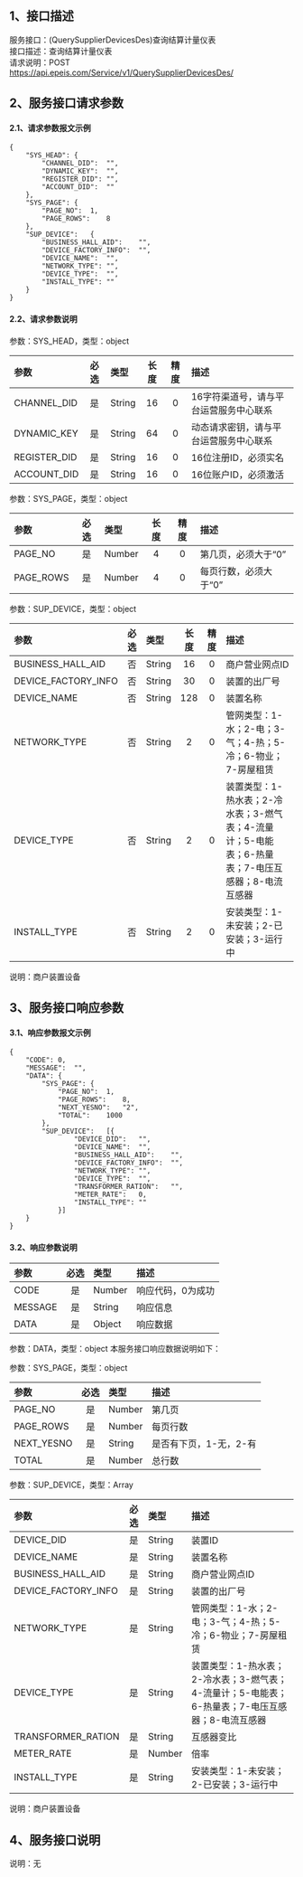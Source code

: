 ## 1、接口描述  
服务接口：(QuerySupplierDevicesDes)查询结算计量仪表  
接口描述：查询结算计量仪表  
请求说明：POST https://api.epeis.com/Service/v1/QuerySupplierDevicesDes/  
  
## 2、服务接口请求参数  
#### 2.1、请求参数报文示例  
~~~  
{
	"SYS_HEAD":	{
		"CHANNEL_DID":	"",
		"DYNAMIC_KEY":	"",
		"REGISTER_DID":	"",
		"ACCOUNT_DID":	""
	},
	"SYS_PAGE":	{
		"PAGE_NO":	1,
		"PAGE_ROWS":	8
	},
	"SUP_DEVICE":	{
		"BUSINESS_HALL_AID":	"",
		"DEVICE_FACTORY_INFO":	"",
		"DEVICE_NAME":	"",
		"NETWORK_TYPE":	"",
		"DEVICE_TYPE":	"",
		"INSTALL_TYPE":	""
	}
}  
~~~  
#### 2.2、请求参数说明  
参数：SYS_HEAD，类型：object  
  
| 参数 | 必选 | 类型 | 长度 | 精度 | 描述 |  
| :----------------- | :----: | :-------- | :----: | :----: | :---------------- |  
| CHANNEL_DID | 是 | String | 16 | 0 | 16字符渠道号，请与平台运营服务中心联系 |  
| DYNAMIC_KEY | 是 | String | 64 | 0 | 动态请求密钥，请与平台运营服务中心联系 |  
| REGISTER_DID      |  是  | String   | 16 | 0 | 16位注册ID，必须实名 |  
| ACCOUNT_DID       |  是  | String   | 16 | 0 | 16位账户ID，必须激活 |  
  
参数：SYS_PAGE，类型：object  
  
| 参数 | 必选 | 类型 | 长度 | 精度 | 描述 |  
| :----------------- | :----: | :-------- | :----: | :----: | :---------------- |  
| PAGE_NO       |  是  | Number   | 4 | 0 | 第几页，必须大于“0” |  
| PAGE_ROWS     |  是  | Number   | 4 | 0 | 每页行数，必须大于“0” |  
  
参数：SUP_DEVICE，类型：object  
  
| 参数              | 必选 | 类型     | 长度 | 精度 | 描述             |  
| :----------------- | :----: | :-------- | :----: | :----: | :---------------- |  
| BUSINESS_HALL_AID |  否  | String   | 16 | 0 | 商户营业网点ID |  
| DEVICE_FACTORY_INFO |  否  | String   | 30 | 0 | 装置的出厂号 |  
| DEVICE_NAME |  否  | String   | 128 | 0 | 装置名称 |  
| NETWORK_TYPE |  否  | String   | 2 | 0 | 管网类型：1-水；2-电；3-气；4-热；5-冷；6-物业；7-房屋租赁 |  
| DEVICE_TYPE |  否  | String   | 2 | 0 | 装置类型：1-热水表；2-冷水表；3-燃气表；4-流量计；5-电能表；6-热量表；7-电压互感器；8-电流互感器 |  
| INSTALL_TYPE |  否  | String   | 2 | 0 | 安装类型：1-未安装；2-已安装；3-运行中 |  
  
说明：商户装置设备  
  
## 3、服务接口响应参数  
#### 3.1、响应参数报文示例  
~~~  
{
	"CODE":	0,
	"MESSAGE":	"",
	"DATA":	{
		"SYS_PAGE":	{
			"PAGE_NO":	1,
			"PAGE_ROWS":	8,
			"NEXT_YESNO":	"2",
			"TOTAL":	1000
		},
		"SUP_DEVICE":	[{
				"DEVICE_DID":	"",
				"DEVICE_NAME":	"",
				"BUSINESS_HALL_AID":	"",
				"DEVICE_FACTORY_INFO":	"",
				"NETWORK_TYPE":	"",
				"DEVICE_TYPE":	"",
				"TRANSFORMER_RATION":	"",
				"METER_RATE":	0,
				"INSTALL_TYPE":	""
			}]
	}
}  
~~~  
#### 3.2、响应参数说明  
  
| 参数              | 必选 | 类型     | 描述             |  
| :----------------- | :----: | :-------- | :---------------- |  
| CODE | 是 | Number | 响应代码，0为成功 |  
| MESSAGE | 是 | String | 响应信息 |  
| DATA | 是 | Object | 响应数据 |  
  
参数：DATA，类型：object 本服务接口响应数据说明如下：  
  
参数：SYS_PAGE，类型：object  
  
| 参数              | 必选 | 类型     | 描述             |  
| :----------------- | :----: | :-------- | :---------------- |  
| PAGE_NO       |  是  | Number   | 第几页 |  
| PAGE_ROWS     |  是  | Number   | 每页行数 |  
| NEXT_YESNO    |  是  | String   | 是否有下页，1-无，2-有 |  
| TOTAL         |  是  | Number   | 总行数 |  
  
参数：SUP_DEVICE，类型：Array  
  

| 参数              | 必选 | 类型     | 描述             |  
| :----------------- | :----: | :-------- | :---------------- |  
| DEVICE_DID |  是  | String   | 装置ID |  
| DEVICE_NAME |  是  | String   | 装置名称 |  
| BUSINESS_HALL_AID |  是  | String   | 商户营业网点ID |  
| DEVICE_FACTORY_INFO |  是  | String   | 装置的出厂号 |  
| NETWORK_TYPE |  是  | String   | 管网类型：1-水；2-电；3-气；4-热；5-冷；6-物业；7-房屋租赁 |  
| DEVICE_TYPE |  是  | String   | 装置类型：1-热水表；2-冷水表；3-燃气表；4-流量计；5-电能表；6-热量表；7-电压互感器；8-电流互感器 |  
| TRANSFORMER_RATION |  是  | String   | 互感器变比 |  
| METER_RATE |  是  | Number   | 倍率 |  
| INSTALL_TYPE |  是  | String   | 安装类型：1-未安装；2-已安装；3-运行中 |  
  
说明：商户装置设备  
## 4、服务接口说明  
说明：无  
